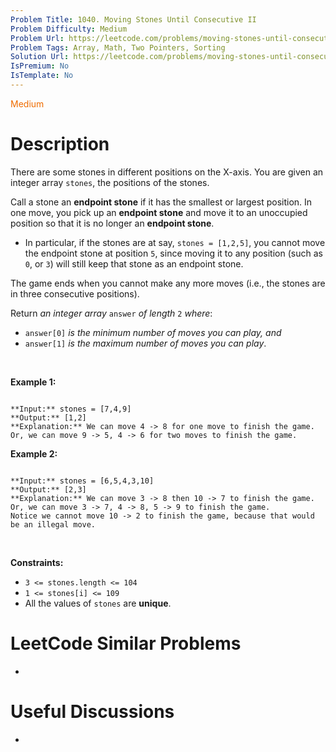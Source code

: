 ```yaml
---
Problem Title: 1040. Moving Stones Until Consecutive II
Problem Difficulty: Medium
Problem Url: https://leetcode.com/problems/moving-stones-until-consecutive-ii/
Problem Tags: Array, Math, Two Pointers, Sorting
Solution Url: https://leetcode.com/problems/moving-stones-until-consecutive-ii/solution/
IsPremium: No
IsTemplate: No
---
```


<span style="color: rgb(239, 108, 0);">Medium</span>

# Description

There are some stones in different positions on the X-axis. You are given an integer array `stones`, the positions of the stones.


Call a stone an **endpoint stone** if it has the smallest or largest position. In one move, you pick up an **endpoint stone** and move it to an unoccupied position so that it is no longer an **endpoint stone**.


* In particular, if the stones are at say, `stones = [1,2,5]`, you cannot move the endpoint stone at position `5`, since moving it to any position (such as `0`, or `3`) will still keep that stone as an endpoint stone.


The game ends when you cannot make any more moves (i.e., the stones are in three consecutive positions).


Return *an integer array* `answer` *of length* `2` *where*:


* `answer[0]` *is the minimum number of moves you can play, and*
* `answer[1]` *is the maximum number of moves you can play*.


 


**Example 1:**



```

**Input:** stones = [7,4,9]
**Output:** [1,2]
**Explanation:** We can move 4 -> 8 for one move to finish the game.
Or, we can move 9 -> 5, 4 -> 6 for two moves to finish the game.

```

**Example 2:**



```

**Input:** stones = [6,5,4,3,10]
**Output:** [2,3]
**Explanation:** We can move 3 -> 8 then 10 -> 7 to finish the game.
Or, we can move 3 -> 7, 4 -> 8, 5 -> 9 to finish the game.
Notice we cannot move 10 -> 2 to finish the game, because that would be an illegal move.

```

 


**Constraints:**


* `3 <= stones.length <= 104`
* `1 <= stones[i] <= 109`
* All the values of `stones` are **unique**.




# LeetCode Similar Problems

- []()

# Useful Discussions

- []()
